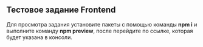 ## Тестовое задание Frontend

Для просмотра задания установите пакеты с помощью команды **npm i** и выполните команду **npm preview**, после перейдите по ссылке, которая будет указана в консоли.
